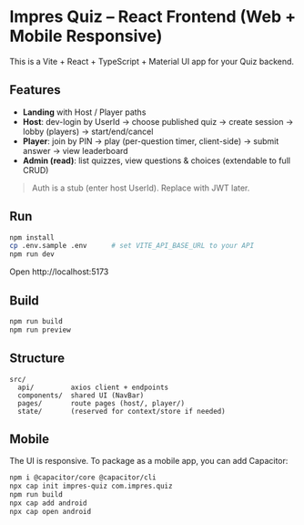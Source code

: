 # Impres Quiz – React Frontend (Web + Mobile Responsive)

This is a Vite + React + TypeScript + Material UI app for your Quiz backend.

## Features
- **Landing** with Host / Player paths
- **Host**: dev-login by UserId → choose published quiz → create session → lobby (players) → start/end/cancel
- **Player**: join by PIN → play (per-question timer, client-side) → submit answer → view leaderboard
- **Admin (read)**: list quizzes, view questions & choices (extendable to full CRUD)

> Auth is a stub (enter host UserId). Replace with JWT later.

## Run
```bash
npm install
cp .env.sample .env      # set VITE_API_BASE_URL to your API
npm run dev
```
Open http://localhost:5173

## Build
```bash
npm run build
npm run preview
```

## Structure
```
src/
  api/         axios client + endpoints
  components/  shared UI (NavBar)
  pages/       route pages (host/, player/)
  state/       (reserved for context/store if needed)
```

## Mobile
The UI is responsive. To package as a mobile app, you can add Capacitor:
```bash
npm i @capacitor/core @capacitor/cli
npx cap init impres-quiz com.impres.quiz
npm run build
npx cap add android
npx cap open android
```